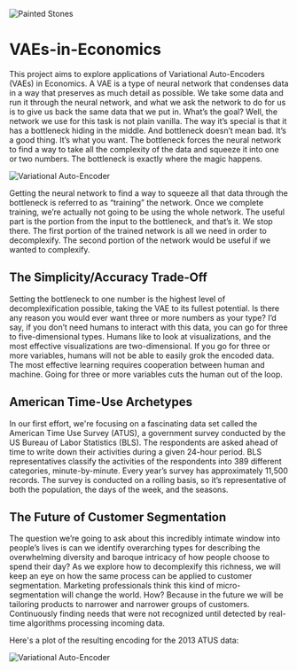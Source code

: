 ![Painted Stones](https://github.com/yaniv256/VAEs-in-Economics/blob/master/Resources/PaintedStones.png?raw=true)

# VAEs-in-Economics

This project aims to explore applications of Variational Auto-Encoders (VAEs) in Economics. A VAE is a type of neural network that condenses data in a way that preserves as much detail as possible. We take some data and run it through the neural network, and what we ask the network to do for us is to give us back the same data that we put in. What’s the goal? Well, the network we use for this task is not plain vanilla. The way it’s special is that it has a bottleneck hiding in the middle. And bottleneck doesn’t mean bad. It’s a good thing. It’s what you want. The bottleneck forces the neural network to find a way to take all the complexity of the data and squeeze it into one or two numbers. The bottleneck is exactly where the magic happens. 

![Variational Auto-Encoder](https://github.com/yaniv256/VAEs-in-Economics/blob/master/Resources/VAE.png?raw=true)

Getting the neural network to find a way to squeeze all that data through the bottleneck is referred to as “training” the network. Once we complete training, we’re actually not going to be using the whole network. The useful part is the portion from the input to the bottleneck, and that’s it. We stop there. The first portion of the trained network is all we need in order to decomplexify. The second portion of the network would be useful if we wanted to complexify.

## The Simplicity/Accuracy Trade-Off 

Setting the bottleneck to one number is the highest level of decomplexification possible, taking the VAE to its fullest potential. Is there any reason you would ever want three or more numbers as your type? I’d say, if you don’t need humans to interact with this data, you can go for three to five-dimensional types. Humans like to look at visualizations, and the most effective visualizations are two-dimensional. If you go for three or more variables, humans will not be able to easily grok the encoded data. The most effective learning requires cooperation between human and machine. Going for three or more variables cuts the human out of the loop.

## American Time-Use Archetypes

In our first effort, we're focusing on a fascinating data set called the American Time Use Survey (ATUS), a government survey conducted by the US Bureau of Labor Statistics (BLS). The respondents are asked ahead of time to write down their activities during a given 24-hour period. BLS representatives classify the activities of the respondents into 389 different categories, minute-by-minute. Every year’s survey has approximately 11,500 records. The survey is conducted on a rolling basis, so it’s representative of both the population, the days of the week, and the seasons. 

## The Future of Customer Segmentation 

The question we’re going to ask about this incredibly intimate window into people’s lives is can we identify overarching types for describing the overwhelming diversity and baroque intricacy of how people choose to spend their day? As we explore how to decomplexify this richness, we will keep an eye on how the same process can be applied to customer segmentation. Marketing professionals think this kind of micro-segmentation will change the world. How? Because in the future we will be tailoring products to narrower and narrower groups of customers. Continuously finding needs that were not recognized until detected by real-time algorithms processing incoming data.

Here's a plot of the resulting encoding for the 2013 ATUS data:

![Variational Auto-Encoder](https://github.com/yaniv256/VAEs-in-Economics/blob/master/Resources/type_plot.png?raw=true)
